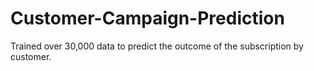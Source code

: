 # Customer-Campaign-Prediction
 Trained over 30,000 data to predict the outcome of the subscription by customer.
